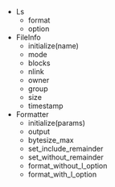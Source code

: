 - Ls
  - format
  - option
- FileInfo
  - initialize(name)
  - mode
  - blocks
  - nlink
  - owner
  - group
  - size
  - timestamp
- Formatter
  - initialize(params)
  - output
  - bytesize_max
  - set_include_remainder
  - set_without_remainder
  - format_without_l_option
  - format_with_l_option
